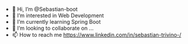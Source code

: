- 👋 Hi, I’m @Sebastian-boot
- 👀 I’m interested in Web Development
- 🌱 I’m currently learning Spring Boot
- 💞️ I’m looking to collaborate on ...
- 📫 How to reach me https://www.linkedin.com/in/sebastian-trivino-/

<!---
Sebastian-boot/Sebastian-boot is a ✨ special ✨ repository because its `README.md` (this file) appears on your GitHub profile.
You can click the Preview link to take a look at your changes.
--->
